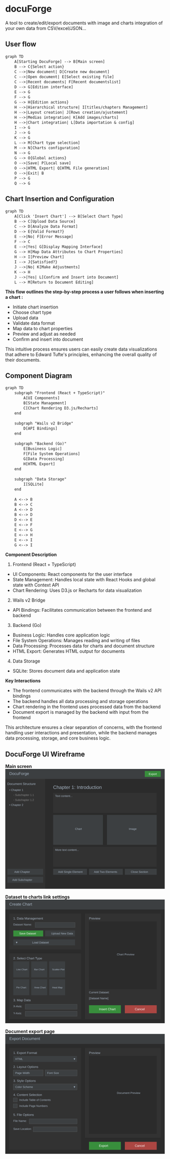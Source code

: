 # docuForge
A tool to create/edit/export documents with image and charts integration of your own data from CSV/excel/JSON...

## User flow
```mermaid
graph TD
    A[Starting DocuForge] --> B[Main screen]
    B --> C{Select action}
    C -->|New document| D[Create new document]
    C -->|Open document| E[Select existing file]
    C -->|Recent documents| F[Recent documentslist]
    D --> G[Edition interface]
    E --> G
    F --> G
    G --> H{Edition actions}
    H -->|Hierarchical structure| I[titles/chapters Management]
    H -->|Layout creation| J[Rows creation/ajustement]
    H -->|Medias integration| K[Add images/charts]
    H -->|Chart integration| L[Data importation & config]
    I --> G
    J --> G
    K --> G
    L --> M[Chart type selection]
    M --> N[Charts configuration]
    N --> G
    G --> O{Global actions}
    O -->|Save| P[Local save]
    O -->|HTML Export| Q[HTML File generation]
    O -->|Exit| B
    P --> G
    Q --> G
```

## Chart Insertion and Configuration
```mermaid
graph TD
    A[Click 'Insert Chart'] --> B[Select Chart Type]
    B --> C[Upload Data Source]
    C --> D[Analyze Data Format]
    D --> E{Valid Format?}
    E -->|No| F[Error Message]
    F --> C
    E -->|Yes| G[Display Mapping Interface]
    G --> H[Map Data Attributes to Chart Properties]
    H --> I[Preview Chart]
    I --> J{Satisfied?}
    J -->|No| K[Make Adjustments]
    K --> H
    J -->|Yes| L[Confirm and Insert into Document]
    L --> M[Return to Document Editing]
```

**This flow outlines the step-by-step process a user follows when inserting a chart :**
- Initiate chart insertion
- Choose chart type
- Upload data
- Validate data format
- Map data to chart properties
- Preview and adjust as needed
- Confirm and insert into document

This intuitive process ensures users can easily create data visualizations that adhere to Edward Tufte's principles, enhancing the overall quality of their documents.

## Component Diagram
```mermaid
graph TD
    subgraph "Frontend (React + TypeScript)"
        A[UI Components]
        B[State Management]
        C[Chart Rendering D3.js/Recharts]
    end

    subgraph "Wails v2 Bridge"
        D[API Bindings]
    end

    subgraph "Backend (Go)"
        E[Business Logic]
        F[File System Operations]
        G[Data Processing]
        H[HTML Export]
    end

    subgraph "Data Storage"
        I[SQLite]
    end

    A <--> B
    B <--> C
    A <--> D
    B <--> D
    D <--> E
    E <--> F
    E <--> G
    E <--> H
    E <--> I
    G <--> I
```
**Component Description**
1. Frontend (React + TypeScript)
  - UI Components: React components for the user interface
  - State Management: Handles local state with React Hooks and global state with Context API
  - Chart Rendering: Uses D3.js or Recharts for data visualization
2. Wails v2 Bridge
  - API Bindings: Facilitates communication between the frontend and backend
3. Backend (Go)
  - Business Logic: Handles core application logic
  - File System Operations: Manages reading and writing of files
  - Data Processing: Processes data for charts and document structure
  - HTML Export: Generates HTML output for documents
4. Data Storage
  - SQLite: Stores document data and application state

**Key Interactions**
- The frontend communicates with the backend through the Wails v2 API bindings
- The backend handles all data processing and storage operations
- Chart rendering in the frontend uses processed data from the backend
- Document export is managed by the backend with input from the frontend

This architecture ensures a clear separation of concerns, with the frontend handling user interactions and presentation, while the backend manages data processing, storage, and core business logic.


## DocuForge UI Wireframe

**Main screen**
![DocuForge Main screen Wireframe](repo/docuforge-main-wireframe.svg)

**Dataset to charts link settings**
![DocuForge Chart Creation Interface](repo/docuforge-chart-creation-wireframe.svg)

**Document export page**
![DocuForge Export Wireframe](repo/docuforge-export-wireframe.svg)